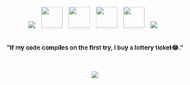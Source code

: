 <p align="center">

  <span style="display: inline-block; margin-right: 10px;">
    <img src="https://github.com/SeungMin2001/SeungMin2001/blob/main/image/Animation%20-%201738929258402.gif">
  </span>
  <span style="display: inline-block; margin-right: 10px;">
    <img src="image/python.svg" width="50"/>
  </span>

  <span style="display: inline-block; margin-right: 10px;">
    <img src="image/pytorch.svg" width="50"/>
  </span>


  <span style="display: inline-block; margin-right: 10px;">
    <img src="image/tensorflow.svg" width="50"/>
  </span>

  <span style="display: inline-block; margin-right: 10px;">
    <img src="image/jupyter.svg" width="50"/>
  </span>
   <span style="display: inline-block; margin-right: 10px;">
    <img src="https://github.com/SeungMin2001/SeungMin2001/blob/main/image/Animation%20-%201738929258402.gif">
  </span>
  <br><br><br>
   <b>"If my code compiles on the first try, I buy a lottery ticket😂."</b><br><br><br>
  <div align="center">
      <a href="https://solved.ac/dolkuji2/">
        <img src="http://mazassumnida.wtf/api/v2/generate_badge?boj=dolkuji2">
      </a>
    </div>
  </p><br><br>

